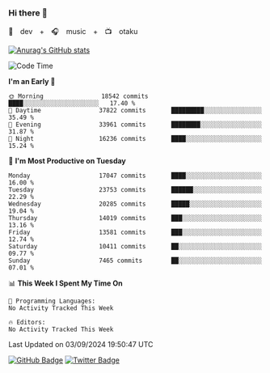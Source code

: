 ### Hi there 👋

🚀　dev　+　🎧　music　+　📺　otaku


[![Anurag's GitHub stats](https://github-readme-stats.vercel.app/api?username=koheitasaka&count_private=true&show_icons=true&theme=monokai)](https://github.com/koheitasaka/github-readme-stats)

<!--START_SECTION:waka-->
![Code Time](http://img.shields.io/badge/Code%20Time-1%2C161%20hrs%2023%20mins-blue)

**I'm an Early 🐤** 

```text
🌞 Morning                18542 commits       ████░░░░░░░░░░░░░░░░░░░░░   17.40 % 
🌆 Daytime                37822 commits       █████████░░░░░░░░░░░░░░░░   35.49 % 
🌃 Evening                33961 commits       ████████░░░░░░░░░░░░░░░░░   31.87 % 
🌙 Night                  16236 commits       ████░░░░░░░░░░░░░░░░░░░░░   15.24 % 
```
📅 **I'm Most Productive on Tuesday** 

```text
Monday                   17047 commits       ████░░░░░░░░░░░░░░░░░░░░░   16.00 % 
Tuesday                  23753 commits       ██████░░░░░░░░░░░░░░░░░░░   22.29 % 
Wednesday                20285 commits       █████░░░░░░░░░░░░░░░░░░░░   19.04 % 
Thursday                 14019 commits       ███░░░░░░░░░░░░░░░░░░░░░░   13.16 % 
Friday                   13581 commits       ███░░░░░░░░░░░░░░░░░░░░░░   12.74 % 
Saturday                 10411 commits       ██░░░░░░░░░░░░░░░░░░░░░░░   09.77 % 
Sunday                   7465 commits        ██░░░░░░░░░░░░░░░░░░░░░░░   07.01 % 
```


📊 **This Week I Spent My Time On** 

```text
💬 Programming Languages: 
No Activity Tracked This Week

🔥 Editors: 
No Activity Tracked This Week
```


 Last Updated on 03/09/2024 19:50:47 UTC
<!--END_SECTION:waka-->

[![GitHub Badge](https://img.shields.io/badge/GitHub-100000?style=for-the-badge&logo=github&logoColor=white)](https://github.com/koheitasaka)
[![Twitter Badge](https://img.shields.io/badge/Twitter-1DA1F2?style=for-the-badge&logo=twitter&logoColor=white)](https://twitter.com/sleep_asleep_)
